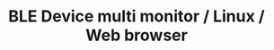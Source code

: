---
title: BLE Device multi monitor / Linux / Web browser
caption: Rust, Actix-web, btleplug, bluer, Chart.js, Bootstrap
---